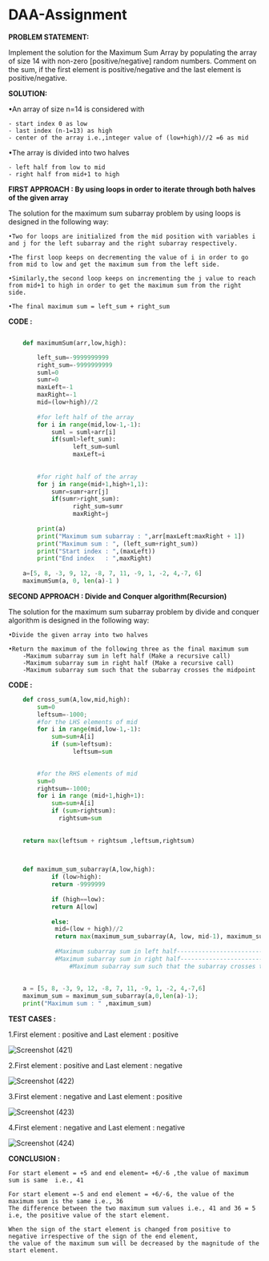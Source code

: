 # DAA-Assignment
**PROBLEM STATEMENT:**

Implement the solution for the Maximum Sum Array by populating the array of size 14 with non-zero [positive/negative] random numbers.
Comment on the sum, if the first element is positive/negative and the last element is positive/negative.

**SOLUTION:**

•An array of size n=14 is considered with
	
	- start index 0 as low
	- last index (n-1=13) as high
	- center of the array i.e.,integer value of (low+high)//2 =6 as mid

•The array is divided into two halves

	- left half from low to mid 
	- right half from mid+1 to high


**FIRST APPROACH : By using loops in order to iterate through both  halves of the given array**

The solution for the maximum sum subarray problem by using loops is designed in the following way:

	•Two for loops are initialized from the mid position with variables i and j for the left subarray and the right subarray respectively.

	•The first loop keeps on decrementing the value of i in order to go from mid to low and get the maximum sum from the left side.

	•Similarly,the second loop keeps on incrementing the j value to reach from mid+1 to high in order to get the maximum sum from the right side. 

	•The final maximum sum = left_sum + right_sum

**CODE :**
```py

    def maximumSum(arr,low,high):

    	left_sum=-9999999999
    	right_sum=-9999999999 
    	suml=0
    	sumr=0
    	maxLeft=-1
    	maxRight=-1
    	mid=(low+high)//2
    
    	#for left half of the array
    	for i in range(mid,low-1,-1):
        	suml = suml+arr[i]
        	if(suml>left_sum):
            	  left_sum=suml
            	  maxLeft=i
        
    
    	#for right half of the array
    	for j in range(mid+1,high+1,1):
        	sumr=sumr+arr[j]
        	if(sumr>right_sum):
            	  right_sum=sumr
            	  maxRight=j
    
    	print(a)
    	print("Maximum sum subarray : ",arr[maxLeft:maxRight + 1])    
    	print("Maximum sum : ", (left_sum+right_sum))
    	print("Start index : ",(maxLeft))
    	print("End index   : ",maxRight)
    
    a=[5, 8, -3, 9, 12, -8, 7, 11, -9, 1, -2, 4,-7, 6]
    maximumSum(a, 0, len(a)-1 )
  ```  


**SECOND APPROACH : Divide and Conquer algorithm(Recursion)**

The solution for the maximum sum subarray problem by divide and conquer algorithm is designed in the following way:
	
	•Divide the given array into two halves

	•Return the maximum of the following three as the final maximum sum 
		-Maximum subarray sum in left half (Make a recursive call)
		-Maximum subarray sum in right half (Make a recursive call)
		-Maximum subarray sum such that the subarray crosses the midpoint

**CODE :**
```py
    def cross_sum(A,low,mid,high):
    	sum=0
    	leftsum=-1000;
    	#for the LHS elements of mid 
    	for i in range(mid,low-1,-1):
        	sum=sum+A[i]
        	if (sum>leftsum):
            	  leftsum=sum
            

    	#for the RHS elements of mid
    	sum=0
    	rightsum=-1000; 
    	for i in range (mid+1,high+1):
        	sum=sum+A[i]
        	if (sum>rightsum):
           	  rightsum=sum
           
         
    return max(leftsum + rightsum ,leftsum,rightsum)
    


    def maximum_sum_subarray(A,low,high):
    		if (low>high):
      		return -9999999
        
    		if (high==low):     
      		return A[low]
  
    		else:   
     		 mid=(low + high)//2 
     		 return max(maximum_sum_subarray(A, low, mid-1), maximum_sum_subarray(A, mid+1, high),cross_sum(A, low, mid, high))
    
      		 #Maximum subarray sum in left half------------------------------------>maximum_sum_subarray(A, low, mid-1)
      		 #Maximum subarray sum in right half----------------------------------->maximum_sum_subarray(A, mid+1, high)
      	         #Maximum subarray sum such that the subarray crosses the midpoint----->mid_sum(A, low, mid, high)
    
      
    a = [5, 8, -3, 9, 12, -8, 7, 11, -9, 1, -2, 4,-7,6]
    maximum_sum = maximum_sum_subarray(a,0,len(a)-1); 
    print("Maximum sum : " ,maximum_sum)
```


**TEST CASES :**

1.First element : positive  and Last element : positive

![Screenshot (421)](https://user-images.githubusercontent.com/113937257/191206786-f5c16f1b-3b65-4b0e-8bab-24847f0e7dc0.png)


	
2.First element : positive  and Last element : negative

![Screenshot (422)](https://user-images.githubusercontent.com/113937257/191207554-78f5b3e5-be72-4606-8b6c-8df3b868b908.png)

3.First element : negative  and Last element : positive

![Screenshot (423)](https://user-images.githubusercontent.com/113937257/191206898-c0a1fcc0-3a02-4833-804e-424191490984.png)


4.First element : negative  and Last element : negative

![Screenshot (424)](https://user-images.githubusercontent.com/113937257/191207340-f14948f4-699b-4df2-bc37-09a8ebd7be68.png)


**CONCLUSION :**

	For start element = +5 and end element= +6/-6 ,the value of maximum sum is same  i.e., 41

	For start element =-5 and end element = +6/-6, the value of the maximum sum is the same i.e., 36
	The difference between the two maximum sum values i.e., 41 and 36 = 5 i.e, the positive value of the start element.

	When the sign of the start element is changed from positive to negative irrespective of the sign of the end element,
	the value of the maximum sum will be decreased by the magnitude of the start element.


